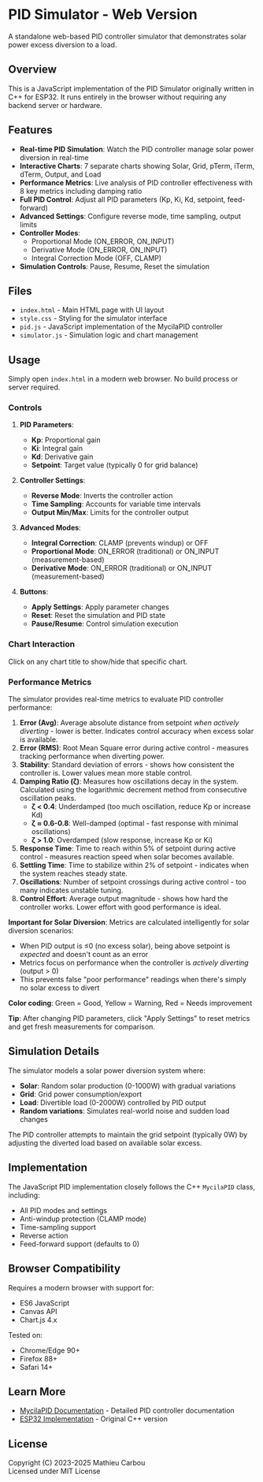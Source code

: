 # PID Simulator - Web Version

A standalone web-based PID controller simulator that demonstrates solar power excess diversion to a load.

## Overview

This is a JavaScript implementation of the PID Simulator originally written in C++ for ESP32. It runs entirely in the browser without requiring any backend server or hardware.

## Features

- **Real-time PID Simulation**: Watch the PID controller manage solar power diversion in real-time
- **Interactive Charts**: 7 separate charts showing Solar, Grid, pTerm, iTerm, dTerm, Output, and Load
- **Performance Metrics**: Live analysis of PID controller effectiveness with 8 key metrics including damping ratio
- **Full PID Control**: Adjust all PID parameters (Kp, Ki, Kd, setpoint, feed-forward)
- **Advanced Settings**: Configure reverse mode, time sampling, output limits
- **Controller Modes**: 
  - Proportional Mode (ON_ERROR, ON_INPUT)
  - Derivative Mode (ON_ERROR, ON_INPUT)
  - Integral Correction Mode (OFF, CLAMP)
- **Simulation Controls**: Pause, Resume, Reset the simulation

## Files

- `index.html` - Main HTML page with UI layout
- `style.css` - Styling for the simulator interface
- `pid.js` - JavaScript implementation of the MycilaPID controller
- `simulator.js` - Simulation logic and chart management

## Usage

Simply open `index.html` in a modern web browser. No build process or server required.

### Controls

1. **PID Parameters**:
   - **Kp**: Proportional gain
   - **Ki**: Integral gain
   - **Kd**: Derivative gain
   - **Setpoint**: Target value (typically 0 for grid balance)

2. **Controller Settings**:
   - **Reverse Mode**: Inverts the controller action
   - **Time Sampling**: Accounts for variable time intervals
   - **Output Min/Max**: Limits for the controller output

3. **Advanced Modes**:
   - **Integral Correction**: CLAMP (prevents windup) or OFF
   - **Proportional Mode**: ON_ERROR (traditional) or ON_INPUT (measurement-based)
   - **Derivative Mode**: ON_ERROR (traditional) or ON_INPUT (measurement-based)

4. **Buttons**:
   - **Apply Settings**: Apply parameter changes
   - **Reset**: Reset the simulation and PID state
   - **Pause/Resume**: Control simulation execution

### Chart Interaction

Click on any chart title to show/hide that specific chart.

### Performance Metrics

The simulator provides real-time metrics to evaluate PID controller performance:

1. **Error (Avg)**: Average absolute distance from setpoint *when actively diverting* - lower is better. Indicates control accuracy when excess solar is available.
2. **Error (RMS)**: Root Mean Square error during active control - measures tracking performance when diverting power.
3. **Stability**: Standard deviation of errors - shows how consistent the controller is. Lower values mean more stable control.
4. **Damping Ratio (ζ)**: Measures how oscillations decay in the system. Calculated using the logarithmic decrement method from consecutive oscillation peaks.
   - **ζ < 0.4**: Underdamped (too much oscillation, reduce Kp or increase Kd)
   - **ζ ≈ 0.6-0.8**: Well-damped (optimal - fast response with minimal oscillations)
   - **ζ > 1.0**: Overdamped (slow response, increase Kp or Ki)
5. **Response Time**: Time to reach within 5% of setpoint during active control - measures reaction speed when solar becomes available.
6. **Settling Time**: Time to stabilize within 2% of setpoint - indicates when the system reaches steady state.
7. **Oscillations**: Number of setpoint crossings during active control - too many indicates unstable tuning.
8. **Control Effort**: Average output magnitude - shows how hard the controller works. Lower effort with good performance is ideal.

**Important for Solar Diversion**: Metrics are calculated intelligently for solar diversion scenarios:
- When PID output is ≤0 (no excess solar), being above setpoint is *expected* and doesn't count as an error
- Metrics focus on performance when the controller is *actively diverting* (output > 0)
- This prevents false "poor performance" readings when there's simply no solar excess to divert

**Color coding**: Green = Good, Yellow = Warning, Red = Needs improvement

**Tip**: After changing PID parameters, click "Apply Settings" to reset metrics and get fresh measurements for comparison.

## Simulation Details

The simulator models a solar power diversion system where:

- **Solar**: Random solar production (0-1000W) with gradual variations
- **Grid**: Grid power consumption/export
- **Load**: Divertible load (0-2000W) controlled by PID output
- **Random variations**: Simulates real-world noise and sudden load changes

The PID controller attempts to maintain the grid setpoint (typically 0W) by adjusting the diverted load based on available solar excess.

## Implementation

The JavaScript PID implementation closely follows the C++ `MycilaPID` class, including:

- All PID modes and settings
- Anti-windup protection (CLAMP mode)
- Time-sampling support
- Reverse action
- Feed-forward support (defaults to 0)

## Browser Compatibility

Requires a modern browser with support for:
- ES6 JavaScript
- Canvas API
- Chart.js 4.x

Tested on:
- Chrome/Edge 90+
- Firefox 88+
- Safari 14+

## Learn More

- [MycilaPID Documentation](../pid.md) - Detailed PID controller documentation
- [ESP32 Implementation](../../examples/PIDSimulator/PIDSimulator.ino) - Original C++ version

## License

Copyright (C) 2023-2025 Mathieu Carbou  
Licensed under MIT License
